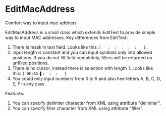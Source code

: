 EditMacAddress
==============

Comfort way to input mac-address

EditMacAddress is a small class which extends EditText to provide simple way to input MAC addresses.
Key differences from EditText:

1. There is mask in text field. Looks like this: `[   :  :  :  :  :   ]`.
2. Input length is constant and you can input symbols only into allowed positions.
   If you do not fill field completely, fillers will be returned on unfilled positions.
3. There is no cursor, instead there is selection with length 1.
   Looks like this: `[ DE:AD:▌:  :  :   ]`
4. You could only input numbers from 0 to 9 and also hex-letters A, B, C, D, E, F in any case.

Features:

1. You can specify delimiter character from XML using attribute "delimiter".
2. You can specify filler character from XML using attribute "filler".

